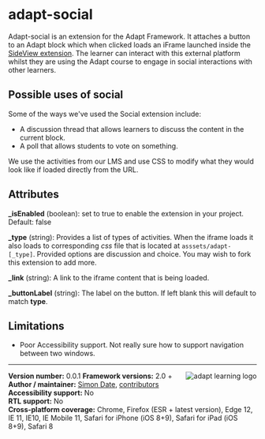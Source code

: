 adapt-social
===============

Adapt-social is an extension for the Adapt Framework. It attaches a button to an Adapt block which when clicked loads an iFrame launched inside the [SideView extension](https://github.com/KingsOnline/adapt-sideView). The learner can interact with this external platform whilst they are using the Adapt course to engage in social interactions with other learners.

[](https://www.youtube.com/watch?v=ph-BK7Bgv7g)

## Possible uses of social

Some of the ways we've used the Social extension include:

*  A discussion thread that allows learners to discuss the content in the current block.
*  A poll that allows students to vote on something.

We use the activities from our LMS and use CSS to modify what they would look like if loaded directly from the URL.

## Attributes

**_isEnabled** (boolean): set to true to enable the extension in your project. Default: false

**_type** (string): Provides a list of types of activities. When the iframe loads it also loads to corresponding _css_ file that is located at `asssets/adapt-[_type]`. Provided options are discussion and choice. You may wish to fork this extension to add more.

**_link** (string): A link to the iframe content that is being loaded.

**_buttonLabel** (string): The label on the button. If left blank this will default to match **type**.

## Limitations

*  Poor Accessibility support. Not really sure how to support navigation between two windows.

----------------------------
**Version number:**  0.0.1   <a href="https://community.adaptlearning.org/" target="_blank"><img src="https://github.com/adaptlearning/documentation/blob/master/04_wiki_assets/plug-ins/images/adapt-logo-mrgn-lft.jpg" alt="adapt learning logo" align="right"></a>
**Framework versions:** 2.0 +   
**Author / maintainer:** [Simon Date](mailto:simon.date@kcl.ac.uk), [contributors](https://github.com/kingsonline/adapt-sideView/graphs/contributors)  
**Accessibility support:** No   
**RTL support:** No  
**Cross-platform coverage:** Chrome, Firefox (ESR + latest version), Edge 12, IE 11, IE10, IE Mobile 11, Safari for iPhone (iOS 8+9), Safari for iPad (iOS 8+9), Safari 8     
